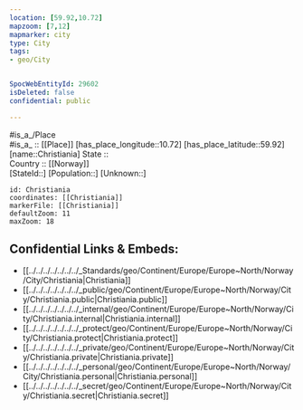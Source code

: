 ```yaml
---
location: [59.92,10.72] 
mapzoom: [7,12] 
mapmarker: city 
type: City
tags:
- geo/City


SpocWebEntityId: 29602
isDeleted: false
confidential: public

---
```

#is_a_/Place  
#is_a_ :: [[Place]] 
[has_place_longitude::10.72] 
[has_place_latitude::59.92] 
[name::Christiania] 
State ::  
Country :: [[Norway]]  
[StateId::] 
[Population::] 
[Unknown::] 


```leaflet
id: Christiania
coordinates: [[Christiania]] 
markerFile: [[Christiania]] 
defaultZoom: 11 
maxZoom: 18
```


## Confidential Links & Embeds: 
- [[../../../../../../../_Standards/geo/Continent/Europe/Europe~North/Norway/City/Christiania|Christiania]] 
- [[../../../../../../../_public/geo/Continent/Europe/Europe~North/Norway/City/Christiania.public|Christiania.public]] 
- [[../../../../../../../_internal/geo/Continent/Europe/Europe~North/Norway/City/Christiania.internal|Christiania.internal]] 
- [[../../../../../../../_protect/geo/Continent/Europe/Europe~North/Norway/City/Christiania.protect|Christiania.protect]] 
- [[../../../../../../../_private/geo/Continent/Europe/Europe~North/Norway/City/Christiania.private|Christiania.private]] 
- [[../../../../../../../_personal/geo/Continent/Europe/Europe~North/Norway/City/Christiania.personal|Christiania.personal]] 
- [[../../../../../../../_secret/geo/Continent/Europe/Europe~North/Norway/City/Christiania.secret|Christiania.secret]] 
